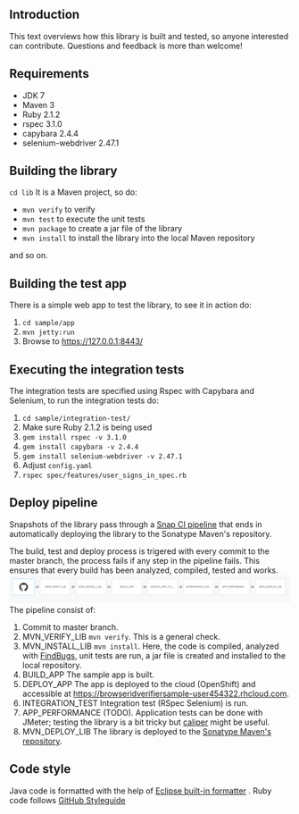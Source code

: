 ## Introduction
This text overviews how this library is built and tested, so anyone interested can contribute.
Questions and feedback is more than welcome! 

## Requirements
* JDK 7
* Maven 3
* Ruby 2.1.2
 * rspec 3.1.0
 * capybara 2.4.4
 * selenium-webdriver 2.47.1

## Building the library
`cd lib`
It is a Maven project, so do:
*  `mvn verify` to verify
*  `mvn test` to execute the unit tests
*  `mvn package` to create a jar file of the library
*  `mvn install` to install the library into the local Maven repository

and so on.

## Building the test app
There is a simple web app to test the library, to see it in action do:
 1. `cd sample/app`
 1. `mvn jetty:run`
 1. Browse to https://127.0.0.1:8443/

## Executing the integration tests
The integration tests are specified using Rspec with Capybara and Selenium, to run the integration tests do:
 1. `cd sample/integration-test/`
 1. Make sure Ruby 2.1.2 is being used
 1. `gem install rspec -v 3.1.0`
 1. `gem install capybara -v 2.4.4`
 1. `gem install selenium-webdriver -v 2.47.1`
 1.  Adjust  `config.yaml`
 1. `rspec spec/features/user_signs_in_spec.rb`

## Deploy pipeline
Snapshots of the library pass through a [Snap CI pipeline](https://snap-ci.com/user454322/browserid-verifier/branch/master) that ends in automatically deploying the library to the Sonatype Maven's repository.

The build, test and deploy process is trigered with every commit to the master branch, the process fails if any step in the pipeline fails. This ensures that every build has been analyzed, compiled, tested and works.
![Build process](process.png?raw=true "Build Process")
The pipeline consist of:
 1. Commit to master branch.
 1. MVN_VERIFY_LIB `mvn verify`. This is a general check.
 1. MVN_INSTALL_LIB `mvn install`. Here, the code is compiled, analyzed with [FindBugs](http://findbugs.sourceforge.net), unit tests are run, a jar file is created and installed to the local repository.
 1. BUILD_APP The sample app is built.
 1. DEPLOY_APP The app is deployed to the cloud (OpenShift) and accessible at https://browseridverifiersample-user454322.rhcloud.com.
 1. INTEGRATION_TEST Integration test (RSpec Selenium) is run.
 1. APP_PERFORMANCE (TODO). Application tests can be done with JMeter; testing the library is a bit tricky but [caliper](https://github.com/google/caliper) might be useful.
 1. MVN_DEPLOY_LIB The library is deployed to the [Sonatype Maven's repository](https://oss.sonatype.org/content/repositories/snapshots/info/modprobe/browserid-verifier).

## Code style
Java code is formatted with the help of [Eclipse built-in formatter](../Eclipse_built-in-codestyle.xml) .
Ruby code follows  [GitHub Styleguide](https://github.com/styleguide/ruby)



